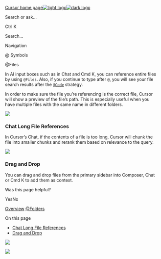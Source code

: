 [Cursor home page![light logo](https://mintlify.s3.us-west-1.amazonaws.com/cursor/images/logo/app-logo.svg)![dark logo](https://mintlify.s3.us-west-1.amazonaws.com/cursor/images/logo/app-logo.svg)](https://docs.cursor.com/)

Search or ask...

Ctrl K

Search...

Navigation

@ Symbols

@Files

In AI input boxes such as in Chat and Cmd K, you can reference entire files by using `@Files`.
Also, if you continue to type after `@`, you will see your file search results after the [`@Code`](https://docs.cursor.com/context/@-symbols/@-code) strategy.

In order to make sure the file you’re referencing is the correct file, Cursor will show a preview of the file’s path. This is especially useful when you have multiple files with the same name in different folders.

![](https://mintlify.s3.us-west-1.amazonaws.com/cursor/images/context/@file.png)

### [​](https://docs.cursor.com/context/@-symbols/@-files\#chat-long-file-references)  Chat Long File References

In Cursor’s Chat, if the contents of a file is too long, Cursor will chunk the file into smaller chunks and rerank them based on relevance to the query.

![](https://mintlify.s3.us-west-1.amazonaws.com/cursor/images/context/@file-long-file.png)

### [​](https://docs.cursor.com/context/@-symbols/@-files\#drag-and-drop)  Drag and Drop

You can drag and drop files from the primary sidebar into Composer, Chat or Cmd K to add them as context.

Was this page helpful?

YesNo

[Overview](https://docs.cursor.com/context/@-symbols/overview) [@Folders](https://docs.cursor.com/context/@-symbols/@-folders)

On this page

- [Chat Long File References](https://docs.cursor.com/context/@-symbols/@-files#chat-long-file-references)
- [Drag and Drop](https://docs.cursor.com/context/@-symbols/@-files#drag-and-drop)

![](https://docs.cursor.com/context/@-symbols/@-files)

![](https://docs.cursor.com/context/@-symbols/@-files)